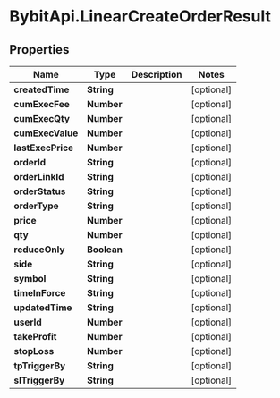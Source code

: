 # BybitApi.LinearCreateOrderResult

## Properties
Name | Type | Description | Notes
------------ | ------------- | ------------- | -------------
**createdTime** | **String** |  | [optional] 
**cumExecFee** | **Number** |  | [optional] 
**cumExecQty** | **Number** |  | [optional] 
**cumExecValue** | **Number** |  | [optional] 
**lastExecPrice** | **Number** |  | [optional] 
**orderId** | **String** |  | [optional] 
**orderLinkId** | **String** |  | [optional] 
**orderStatus** | **String** |  | [optional] 
**orderType** | **String** |  | [optional] 
**price** | **Number** |  | [optional] 
**qty** | **Number** |  | [optional] 
**reduceOnly** | **Boolean** |  | [optional] 
**side** | **String** |  | [optional] 
**symbol** | **String** |  | [optional] 
**timeInForce** | **String** |  | [optional] 
**updatedTime** | **String** |  | [optional] 
**userId** | **Number** |  | [optional] 
**takeProfit** | **Number** |  | [optional] 
**stopLoss** | **Number** |  | [optional] 
**tpTriggerBy** | **String** |  | [optional] 
**slTriggerBy** | **String** |  | [optional] 


